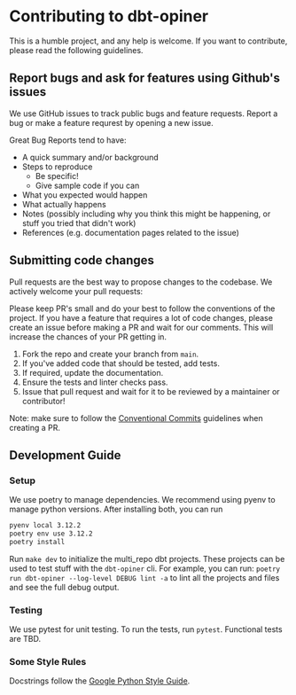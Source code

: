 # Contributing to dbt-opiner

This is a humble project, and any help is welcome. If you want to contribute, please read the following guidelines.

## Report bugs and ask for features using Github's issues
We use GitHub issues to track public bugs and feature requests.
Report a bug or make a feature requrest by opening a new issue.

Great Bug Reports tend to have:
 - A quick summary and/or background
 - Steps to reproduce
    - Be specific!
    - Give sample code if you can
- What you expected would happen
- What actually happens
-  Notes (possibly including why you think this might be happening, or stuff you tried that didn't work)
-  References (e.g. documentation pages related to the issue)

## Submitting code changes
Pull requests are the best way to propose changes to the codebase. We actively welcome your pull requests:

Please keep PR's small and do your best to follow the conventions of the project. If you have a feature that requires a lot of code changes, please create an issue before making a PR and wait for our comments. This will increase the chances of your PR getting in.

1. Fork the repo and create your branch from `main`.
2. If you've added code that should be tested, add tests.
3. If required, update the documentation.
4. Ensure the tests and linter checks pass.
5. Issue that pull request and wait for it to be reviewed by a maintainer or contributor!

Note: make sure to follow the [Conventional Commits](https://www.conventionalcommits.org/en/v1.0.0/) guidelines when creating a PR.

## Development Guide

### Setup
We use poetry to manage dependencies. We recommend using pyenv to manage python versions.
After installing both, you can run

```bash
pyenv local 3.12.2
poetry env use 3.12.2
poetry install
```

Run `make dev` to initialize the multi_repo dbt projects.
These projects can be used to test stuff with the `dbt-opiner` cli.
For example, you can run: `poetry run dbt-opiner --log-level DEBUG lint -a` to lint all the projects and files and see the full debug output.

### Testing
We use pytest for unit testing. To run the tests, run `pytest`.
Functional tests are TBD.

### Some Style Rules
Docstrings follow the [Google Python Style Guide](https://github.com/google/styleguide/blob/gh-pages/pyguide.md#38-comments-and-docstrings).
